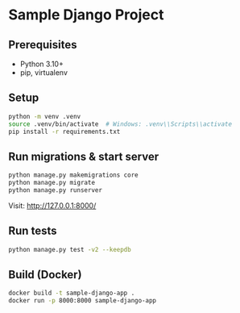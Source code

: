 # Sample Django Project

## Prerequisites
- Python 3.10+
- pip, virtualenv

## Setup
```bash
python -m venv .venv
source .venv/bin/activate  # Windows: .venv\\Scripts\\activate
pip install -r requirements.txt
```

## Run migrations & start server
```bash
python manage.py makemigrations core
python manage.py migrate
python manage.py runserver
```
Visit: http://127.0.0.1:8000/

## Run tests
```bash
python manage.py test -v2 --keepdb
```

## Build (Docker)
```bash
docker build -t sample-django-app .
docker run -p 8000:8000 sample-django-app
```
